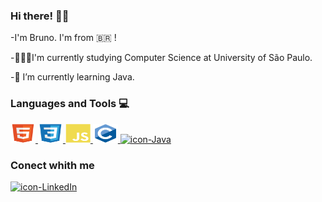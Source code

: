 ### Hi there! 👋🏻

-I'm Bruno. I'm from 🇧🇷 !

-👨🏻‍🎓I'm currently studying Computer Science at University of São Paulo.

-🌱 I’m currently learning Java.

### Languages and Tools 💻
<a href="">
<img alt="icon-HTML5" height="30" width="40" src="https://raw.githubusercontent.com/devicons/devicon/master/icons/html5/html5-original.svg" style="max-width=100%;">
</a>

<a href="">
<img  alt="icon-CSS3"  height="30" width="40" src="https://raw.githubusercontent.com/devicons/devicon/master/icons/css3/css3-original.svg" style="max-width=100%;">
</a>

<a href="">
<img  alt="icon-JavaScript"  height="30" width="40" src="https://raw.githubusercontent.com/devicons/devicon/master/icons/javascript/javascript-plain.svg" style="max-width=100%;">
</a>

<a href="">
<img  alt="icon-C" height="30" width="40" src="https://raw.githubusercontent.com/devicons/devicon/master/icons/c/c-original.svg" style="max-width=100%;">
</a>

<a href="">
<img  alt="icon-Java"  height="30" width="40"  src="https://cdn.jsdelivr.net/gh/devicons/devicon@v2.15.1/devicon.min.css" style="max-width=100%;">
</a>


### Conect whith me

<a href="https://www.linkedin.com/in/bruno-gabriel-a71b0614b/">
  <img alt="icon-LinkedIn"  height="40" width="50" src="https://camo.githubusercontent.com/28bbd2596707954793abeff9eb24d343c1c78b7bf184b90294b4b190c6097a65/68747470733a2f2f63646e2e6a7364656c6976722e6e65742f6e706d2f73696d706c652d69636f6e7340332e302e312f69636f6e732f6c696e6b6564696e2e737667" style="max-width=100%;">  
</a>



